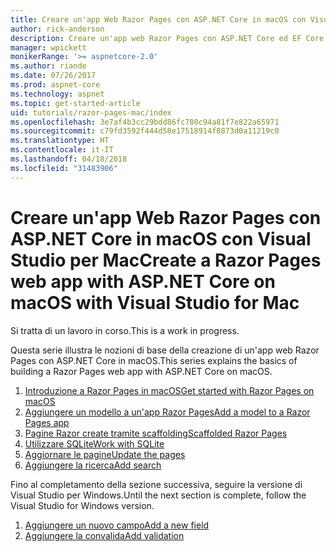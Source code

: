 ```yaml
---
title: Creare un'app Web Razor Pages con ASP.NET Core in macOS con Visual Studio per Mac
author: rick-anderson
description: Creare un'app web Razor Pages con ASP.NET Core ed EF Core.
manager: wpickett
monikerRange: '>= aspnetcore-2.0'
ms.author: riande
ms.date: 07/26/2017
ms.prod: aspnet-core
ms.technology: aspnet
ms.topic: get-started-article
uid: tutorials/razor-pages-mac/index
ms.openlocfilehash: 3e7af4b3cc29bdd86fc780c94a81f7e822a65971
ms.sourcegitcommit: c79fd3592f444d58e17518914f8873d0a11219c0
ms.translationtype: HT
ms.contentlocale: it-IT
ms.lasthandoff: 04/18/2018
ms.locfileid: "31483906"
---
```

# <a name="create-a-razor-pages-web-app-with-aspnet-core-on-macos-with-visual-studio-for-mac"></a><span data-ttu-id="ec499-103">Creare un'app Web Razor Pages con ASP.NET Core in macOS con Visual Studio per Mac</span><span class="sxs-lookup"><span data-stu-id="ec499-103">Create a Razor Pages web app with ASP.NET Core on macOS with Visual Studio for Mac</span></span>

<span data-ttu-id="ec499-104">Si tratta di un lavoro in corso.</span><span class="sxs-lookup"><span data-stu-id="ec499-104">This is a work in progress.</span></span>

<span data-ttu-id="ec499-105">Questa serie illustra le nozioni di base della creazione di un'app web Razor Pages con ASP.NET Core in macOS.</span><span class="sxs-lookup"><span data-stu-id="ec499-105">This series explains the basics of building a Razor Pages web app with ASP.NET Core on macOS.</span></span>

1. [<span data-ttu-id="ec499-106">Introduzione a Razor Pages in macOS</span><span class="sxs-lookup"><span data-stu-id="ec499-106">Get started with Razor Pages on macOS</span></span>](xref:tutorials/razor-pages-mac/razor-pages-start)
1. [<span data-ttu-id="ec499-107">Aggiungere un modello a un'app Razor Pages</span><span class="sxs-lookup"><span data-stu-id="ec499-107">Add a model to a Razor Pages app</span></span>](xref:tutorials/razor-pages-mac/model)
1. [<span data-ttu-id="ec499-108">Pagine Razor create tramite scaffolding</span><span class="sxs-lookup"><span data-stu-id="ec499-108">Scaffolded Razor Pages</span></span>](xref:tutorials/razor-pages-mac/page)
1. [<span data-ttu-id="ec499-109">Utilizzare SQLite</span><span class="sxs-lookup"><span data-stu-id="ec499-109">Work with SQLite</span></span>](xref:tutorials/razor-pages-mac/sql)
1. [<span data-ttu-id="ec499-110">Aggiornare le pagine</span><span class="sxs-lookup"><span data-stu-id="ec499-110">Update the pages</span></span>](xref:tutorials/razor-pages-mac/da1)
1. [<span data-ttu-id="ec499-111">Aggiungere la ricerca</span><span class="sxs-lookup"><span data-stu-id="ec499-111">Add search</span></span>](xref:tutorials/razor-pages-mac/search)

<span data-ttu-id="ec499-112">Fino al completamento della sezione successiva, seguire la versione di Visual Studio per Windows.</span><span class="sxs-lookup"><span data-stu-id="ec499-112">Until the next section is complete, follow the Visual Studio for Windows version.</span></span>

1. [<span data-ttu-id="ec499-113">Aggiungere un nuovo campo</span><span class="sxs-lookup"><span data-stu-id="ec499-113">Add a new field</span></span>](xref:tutorials/razor-pages/new-field)
1. [<span data-ttu-id="ec499-114">Aggiungere la convalida</span><span class="sxs-lookup"><span data-stu-id="ec499-114">Add validation</span></span>](xref:tutorials/razor-pages/validation)
